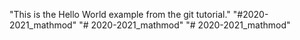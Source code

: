 "This is the Hello World example from the git tutorial." 
"#2020-2021_mathmod" 
"# 2020-2021_mathmod" 
"# 2020-2021_mathmod" 
